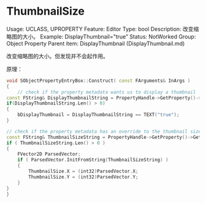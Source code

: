 # ThumbnailSize

Usage: UCLASS, UPROPERTY
Feature: Editor
Type: bool
Description: 改变缩略图的大小。
Example: DisplayThumbnail="true”
Status: NotWorked
Group: Object Property
Parent item: DisplayThumbnail (DisplayThumbnail.md)

改变缩略图的大小。但发现并不会起作用。

原理：

```cpp
void SObjectPropertyEntryBox::Construct( const FArguments& InArgs )
{
	// check if the property metadata wants us to display a thumbnail
const FString& DisplayThumbnailString = PropertyHandle->GetProperty()->GetMetaData(TEXT("DisplayThumbnail"));
if(DisplayThumbnailString.Len() > 0)
{
	bDisplayThumbnail = DisplayThumbnailString == TEXT("true");
}

// check if the property metadata has an override to the thumbnail size
const FString& ThumbnailSizeString = PropertyHandle->GetProperty()->GetMetaData(TEXT("ThumbnailSize"));
if ( ThumbnailSizeString.Len() > 0 )
{
	FVector2D ParsedVector;
	if ( ParsedVector.InitFromString(ThumbnailSizeString) )
	{
		ThumbnailSize.X = (int32)ParsedVector.X;
		ThumbnailSize.Y = (int32)ParsedVector.Y;
	}
}
}
```
